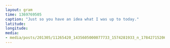 ```yaml
---
layout: gram
time: 1369769505
caption: "Just so you have an idea what I was up to today."
latitude: 
longitude: 
media:
- media/posts/201305/11265420_1435605000077733_1574281933_n_17842715206000351.jpg
---
```

